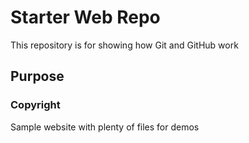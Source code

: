 # Starter Web Repo

This repository is for showing how Git and GitHub work

## Purpose

### Copyright

Sample website with plenty of files for demos